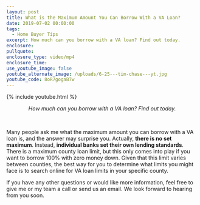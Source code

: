 ```yaml
---
layout: post
title: What is the Maximum Amount You Can Borrow With a VA Loan?
date: 2019-07-02 00:00:00
tags:
  - Home Buyer Tips
excerpt: How much can you borrow with a VA loan? Find out today.
enclosure:
pullquote:
enclosure_type: video/mp4
enclosure_time:
use_youtube_image: false
youtube_alternate_image: /uploads/6-25---tim-chase---yt.jpg
youtube_code: 8oR7gogaB7w
---
```


{% include youtube.html %}

<center><em>How much can you borrow with a VA loan? Find out today.</em></center>

&nbsp;

Many people ask me what the maximum amount you can borrow with a VA loan is, and the answer may surprise you. Actually, **there is no set maximum**. Instead, **individual banks set their own lending standards**. There is a maximum county loan limit, but this only comes into play if you want to borrow 100% with zero money down. Given that this limit varies between counties, the best way for you to determine what limits you might face is to search online for VA loan limits in your specific county.

If you have any other questions or would like more information, feel free to give me or my team a call or send us an email. We look forward to hearing from you soon.